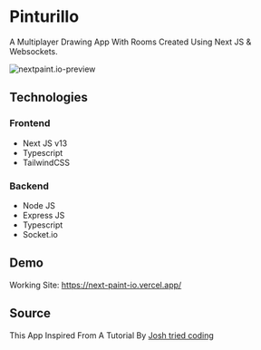 # Pinturillo

A Multiplayer Drawing App With Rooms Created Using Next JS & Websockets.

![nextpaint.io-preview](https://user-images.githubusercontent.com/75238302/209990389-212a0282-d2ea-419c-b4c3-5749c9b17727.jpeg)

## Technologies

### Frontend

-   Next JS v13
-   Typescript
-   TailwindCSS

### Backend

-   Node JS
-   Express JS
-   Typescript
-   Socket.io

## Demo

Working Site: https://next-paint-io.vercel.app/

## Source

This App Inspired From A Tutorial By [Josh tried coding](https://www.youtube.com/watch?v=Dib5TYHHfgA)
